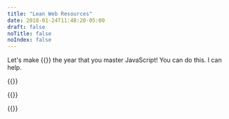```yaml
---
title: "Lean Web Resources"
date: 2018-01-24T11:48:20-05:00
draft: false
noTitle: false
noIndex: false
---
```


Let's make {{<year>}} the year that you master&nbsp;JavaScript! You can do this. I can help.

{{<cta for="funnel">}}

{{<join>}}

{{<cta for="products">}}